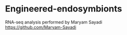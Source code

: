 # Engineered-endosymbionts
RNA-seq analysis performed by Maryam Sayadi https://github.com/Maryam-Sayadi
